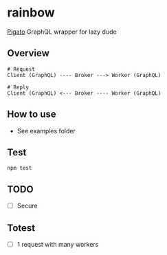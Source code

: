 # rainbow
[Pigato](https://github.com/prdn/pigato) GraphQL wrapper for lazy dude

## Overview
```
# Request
Client (GraphQL) ---- Broker ---> Worker (GraphQL)

# Reply
Client (GraphQL) <--- Broker ---- Worker (GraphQL)
```

## How to use
- See examples folder

## Test
```
npm test
```

## TODO
- [ ] Secure

## Totest
- [ ] 1 request with many workers